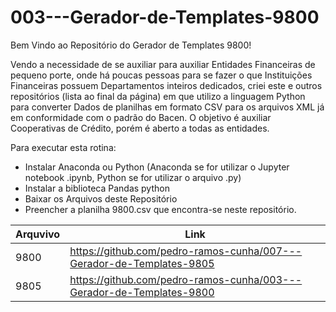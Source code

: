 # 003---Gerador-de-Templates-9800

Bem Vindo ao Repositório do Gerador de Templates 9800!

Vendo a necessidade de se auxiliar para auxiliar Entidades Financeiras de pequeno porte, onde há poucas pessoas para se fazer o que Instituições Financeiras possuem Departamentos inteiros dedicados, criei este e outros repositórios (lista ao final da página) em que utilizo a linguagem Python para converter Dados de planilhas em formato CSV para os arquivos XML já em conformidade com o padrão do Bacen. O objetivo é auxiliar Cooperativas de Crédito, porém é aberto a todas as entidades.



Para executar esta rotina:
- Instalar Anaconda ou Python (Anaconda se for utilizar o Jupyter notebook .ipynb, Python se for utilizar o arquivo .py)
- Instalar a biblioteca Pandas python
- Baixar os Arquivos deste Repositório
- Preencher a planilha 9800.csv que encontra-se neste repositório.






|Arquvivo |Link                                                                |
|---------|--------------------------------------------------------------------|
|9800     |https://github.com/pedro-ramos-cunha/007---Gerador-de-Templates-9805|
|9805     |https://github.com/pedro-ramos-cunha/003---Gerador-de-Templates-9800|
